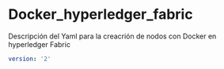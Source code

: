 # Docker_hyperledger_fabric
Descripción del Yaml para la creacrión de nodos con Docker en hyperledger Fabric
```yaml
version: '2'
```
